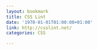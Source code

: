 ```yaml
---
layout: bookmark
title: CSS Lint
date: '1970-01-01T01:00:00+01:00'
link: http://csslint.net/
categories: CSS

---
```

